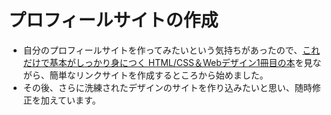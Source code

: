 # プロフィールサイトの作成
* 自分のプロフィールサイトを作ってみたいという気持ちがあったので、[これだけで基本がしっかり身につく HTML/CSS＆Webデザイン1冊目の本](https://amzn.asia/d/0h6LBMS)を見ながら、簡単なリンクサイトを作成するところから始めました。
* その後、さらに洗練されたデザインのサイトを作り込みたいと思い、随時修正を加えています。
